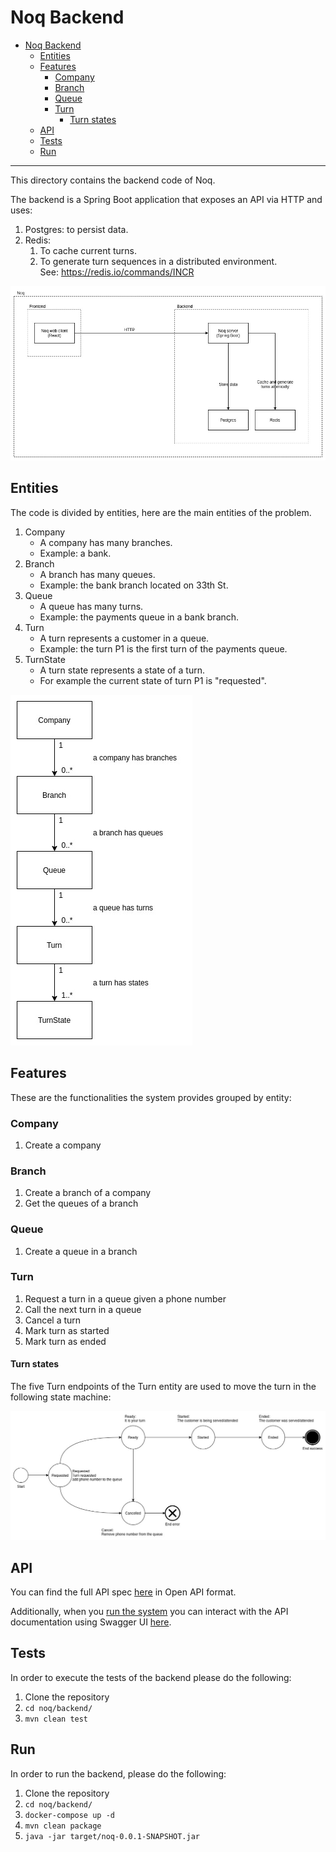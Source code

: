 # Noq Backend

- [Noq Backend](#noq-backend)
  - [Entities](#entities)
  - [Features](#features)
    - [Company](#company)
    - [Branch](#branch)
    - [Queue](#queue)
    - [Turn](#turn)
      - [Turn states](#turn-states)
  - [API](#api)
  - [Tests](#tests)
  - [Run](#run)

---

This directory contains the backend code of Noq.

The backend is a Spring Boot application that exposes an API via HTTP and uses:
1. Postgres: to persist data.
2. Redis:
   1. To cache current turns.
   2. To generate turn sequences in a distributed environment.
      <br>See: https://redis.io/commands/INCR

![Architecture](./docs/diagrams/architecture.jpg)

## Entities

The code is divided by entities, here are the main entities of the problem.

1. Company
   * A company has many branches.
   * Example: a bank.
2. Branch
   * A branch has many queues.
   * Example: the bank branch located on 33th St.
3. Queue
   * A queue has many turns.
   * Example: the payments queue in a bank branch.
4. Turn
   * A turn represents a customer in a queue.
   * Example: the turn P1 is the first turn of the payments queue.
5. TurnState
   * A turn state represents a state of a turn.
   * For example the current state of turn P1 is "requested".

![Domain](docs/diagrams/domain.jpg)

## Features

These are the functionalities the system provides grouped by entity:

### Company

1. Create a company

### Branch

1. Create a branch of a company
2. Get the queues of a branch

### Queue

1. Create a queue in a branch

### Turn

1. Request a turn in a queue given a phone number
1. Call the next turn in a queue
1. Cancel a turn
1. Mark turn as started
1. Mark turn as ended

#### Turn states

The five Turn endpoints of the Turn entity are used to move the turn in the following state machine:

![State Machine](docs/diagrams/state-machine.jpg)

## API

You can find the full API spec [here](docs/api_spec.json) in Open API format.

Additionally, when you [run the system](#run) you can interact with the API
documentation using Swagger UI [here](http://localhost:8000/swagger-ui.html).


## Tests

In order to execute the tests of the backend please do the following:

1. Clone the repository
2. `cd noq/backend/`
3. `mvn clean test`

## Run

In order to run the backend, please do the following:

1. Clone the repository
2. `cd noq/backend/`
3. `docker-compose up -d`
4. `mvn clean package`
5. `java -jar target/noq-0.0.1-SNAPSHOT.jar`
